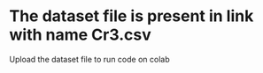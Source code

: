 # The dataset file is present in link with name Cr3.csv
Upload the dataset file to run code on colab
